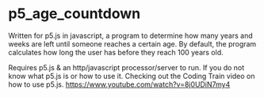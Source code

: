 # p5_age_countdown
Written for p5.js in javascript, a program to determine how many years and weeks are left until someone reaches a certain age. By default, the program calculates how long the user has before they reach 100 years old. 

Requires p5.js & an http/javascript processor/server to run. If you do not know what p5.js is or how to use it. Checking out the Coding Train video on how to use p5.js.
https://www.youtube.com/watch?v=8j0UDiN7my4
